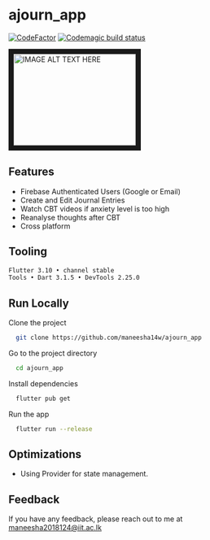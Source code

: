 # ajourn_app

[![CodeFactor](https://www.codefactor.io/repository/github/maneesha14w/ajourn_app/badge)](https://www.codefactor.io/repository/github/maneesha14w/ajourn_app) [![Codemagic build status](https://api.codemagic.io/apps/643039827a7deb58a2a736e6/643039827a7deb58a2a736e5/status_badge.svg)](https://codemagic.io/apps/643039827a7deb58a2a736e6/643039827a7deb58a2a736e5/latest_build)

<a href="http://www.youtube.com/watch?feature=player_embedded&v=gQjEJSIFffU
" target="_blank"><img src="http://img.youtube.com/vi/gQjEJSIFffU/0.jpg" 
alt="IMAGE ALT TEXT HERE" width="240" height="180" border="10" /></a>
 
## Features

- Firebase Authenticated Users (Google or Email)
- Create and Edit Journal Entries
- Watch CBT videos if anxiety level is too high
- Reanalyse thoughts after CBT
- Cross platform


## Tooling

```bash
Flutter 3.10 • channel stable 
Tools • Dart 3.1.5 • DevTools 2.25.0
```
    
## Run Locally

Clone the project

```bash
  git clone https://github.com/maneesha14w/ajourn_app
```

Go to the project directory

```bash
  cd ajourn_app
```

Install dependencies

```bash
  flutter pub get 
```

Run the app

```bash
  flutter run --release
```


## Optimizations

- Using Provider for state management.



## Feedback

If you have any feedback, please reach out to me at maneesha2018124@iit.ac.lk


